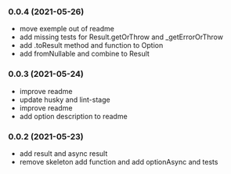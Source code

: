### **0.0.4** (2021-05-26)  
  
- move exemple out of readme  
- add missing tests for Result.getOrThrow and _getErrorOrThrow  
- add .toResult method and function to Option  
- add fromNullable and combine to Result    
  
### **0.0.3** (2021-05-24)  
  
- improve readme  
- update husky and lint-stage  
- improve readme  
- add option description to readme    
  
### **0.0.2** (2021-05-23)  
  
- add result and async result  
- remove skeleton add function and add optionAsync and tests    
  
